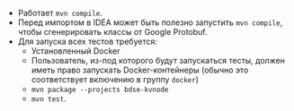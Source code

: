 * Работает `mvn compile`.
* Перед импортом в IDEA может быть полезно запустить `mvn compile`, чтобы сгенерировать классы от Google Protobuf.
* Для запуска всех тестов требуется:
  * Установленный Docker
  * Пользователь, из-под которого будут запускаться тесты, должен иметь право запускать Docker-контейнеры
    (обычно это соответствует включению в группу `docker`)
  * `mvn package --projects bdse-kvnode`
  * `mvn test`.